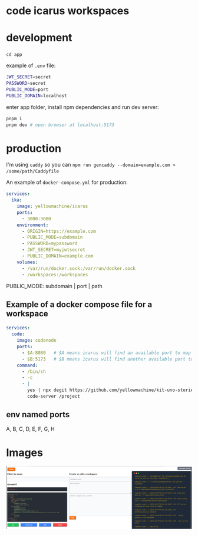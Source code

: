 # code icarus workspaces

# development

`cd app`

example of `.env` file:
```bash
JWT_SECRET=secret
PASSWORD=secret
PUBLIC_MODE=port
PUBLIC_DOMAIN=localhost
```

enter app folder, install npm dependencies and run dev server:
```bash
pnpm i
pnpm dev # open browser at localhost:5173
```

# production

I'm using `caddy` so you can `npm run gencaddy --domain=example.com > /some/path/Caddyfile`

An example of `docker-compose.yml` for production:

```yaml
services:
  ika:
    image: yellowmachine/icarus
    ports:
      - 3000:3000
    environment:
      - ORIGIN=https://example.com
      - PUBLIC_MODE=subdomain
      - PASSWORD=mypassword
      - JWT_SECRET=myjwtsecret
      - PUBLIC_DOMAIN=example.com
    volumes:
      - /var/run/docker.sock:/var/run/docker.sock
      - /workspaces:/workspaces
```

PUBLIC_MODE: subdomain | port | path

## Example of a docker compose file for a workspace

```yaml
services:
  code: 
    image: codenode
    ports: 
      - $A:8080   # $A means icarus will find an available port to map 8080
      - $B:5173   # $B means icarus will find another available port to map 5173
    command:
      - /bin/sh
      - -c
      - |
        yes | npx degit https://github.com/yellowmachine/kit-uno-stories-trpc.git .
        code-server /project
```

## env named ports
A, B, C, D, E, F, G, H

# Images

![image](./sample-icarus.png)